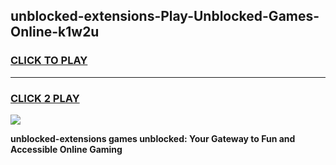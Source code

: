 
## unblocked-extensions-Play-Unblocked-Games-Online-k1w2u
<h3>
<a href="https://premium76.site?title=unblocked-extensions&ref=25A">CLICK TO PLAY</a></h3>
<hr>

<h3>
<a href="https://premium76.site?title=unblocked-extensions&ref=25A">CLICK 2 PLAY</a>
  
</h3>

<a href="https://premium76.site?title=unblocked-extensions&ref=25A"><img src="https://clearcache.store/games.png"></a>


**unblocked-extensions games unblocked: Your Gateway to Fun and Accessible Online Gaming**
